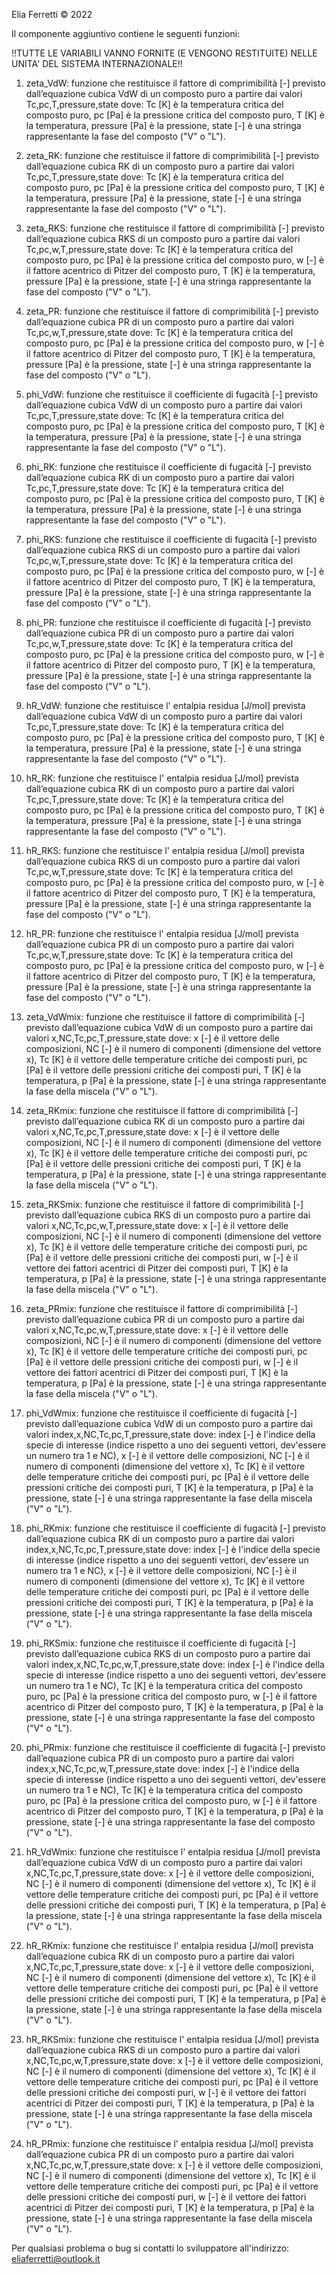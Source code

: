 Elia Ferretti © 2022

Il componente aggiuntivo contiene le seguenti funzioni:

!!TUTTE LE VARIABILI VANNO FORNITE (E VENGONO RESTITUITE) NELLE UNITA' DEL SISTEMA INTERNAZIONALE!!

1) zeta_VdW:		funzione che restituisce il fattore di comprimibilità [-] previsto dall’equazione cubica VdW di un composto puro a partire dai valori Tc,pc,T,pressure,state dove:
					Tc 			[K] è la temperatura critica del composto puro,
					pc 			[Pa] è la pressione critica del composto puro,
					T 			[K] è la temperatura,
					pressure 	[Pa] è la pressione,
					state 		[-] è una stringa rappresentante la fase del composto ("V" o "L").
				
2) zeta_RK:			funzione che restituisce il fattore di comprimibilità [-] previsto dall’equazione cubica RK di un composto puro a partire dai valori Tc,pc,T,pressure,state dove:
					Tc 			[K] è la temperatura critica del composto puro,
					pc 			[Pa] è la pressione critica del composto puro,
					T 			[K] è la temperatura,
					pressure 	[Pa] è la pressione,
					state 		[-] è una stringa rappresentante la fase del composto ("V" o "L").		
				
3) zeta_RKS:		funzione che restituisce il fattore di comprimibilità [-] previsto dall’equazione cubica RKS di un composto puro a partire dai valori Tc,pc,w,T,pressure,state dove:
					Tc 			[K] è la temperatura critica del composto puro,
					pc 			[Pa] è la pressione critica del composto puro,
					w 			[-] è il fattore acentrico di Pitzer del composto puro,
					T 			[K] è la temperatura,
					pressure 	[Pa] è la pressione,
					state 		[-] è una stringa rappresentante la fase del composto ("V" o "L").
				
4) zeta_PR:			funzione che restituisce il fattore di comprimibilità [-] previsto dall’equazione cubica PR di un composto puro a partire dai valori Tc,pc,w,T,pressure,state dove:
					Tc 			[K] è la temperatura critica del composto puro,
					pc 			[Pa] è la pressione critica del composto puro,
					w 			[-] è il fattore acentrico di Pitzer del composto puro,
					T 			[K] è la temperatura,
					pressure 	[Pa] è la pressione,
					state 		[-] è una stringa rappresentante la fase del composto ("V" o "L").

5) phi_VdW:			funzione che restituisce il coefficiente di fugacità [-] previsto dall’equazione cubica VdW di un composto puro a partire dai valori Tc,pc,T,pressure,state dove:
					Tc 			[K] è la temperatura critica del composto puro,
					pc 			[Pa] è la pressione critica del composto puro,
					T 			[K] è la temperatura,
					pressure 	[Pa] è la pressione,
					state 		[-] è una stringa rappresentante la fase del composto ("V" o "L").
				
6) phi_RK:			funzione che restituisce il coefficiente di fugacità [-] previsto dall’equazione cubica RK di un composto puro a partire dai valori Tc,pc,T,pressure,state dove:
					Tc 			[K] è la temperatura critica del composto puro,
					pc 			[Pa] è la pressione critica del composto puro,
					T 			[K] è la temperatura,
					pressure 	[Pa] è la pressione,
					state 		[-] è una stringa rappresentante la fase del composto ("V" o "L").	
				
7) phi_RKS:			funzione che restituisce il coefficiente di fugacità [-] previsto dall’equazione cubica RKS di un composto puro a partire dai valori Tc,pc,w,T,pressure,state dove:
					Tc 			[K] è la temperatura critica del composto puro,
					pc 			[Pa] è la pressione critica del composto puro,
					w 			[-] è il fattore acentrico di Pitzer del composto puro,
					T 			[K] è la temperatura,
					pressure 	[Pa] è la pressione,
					state 		[-] è una stringa rappresentante la fase del composto ("V" o "L").
				
8) phi_PR:			funzione che restituisce il coefficiente di fugacità [-] previsto dall’equazione cubica PR di un composto puro a partire dai valori Tc,pc,w,T,pressure,state dove:
					Tc 			[K] è la temperatura critica del composto puro,
					pc 			[Pa] è la pressione critica del composto puro,
					w 			[-] è il fattore acentrico di Pitzer del composto puro,
					T 			[K] è la temperatura,
					pressure 	[Pa] è la pressione,
					state 		[-] è una stringa rappresentante la fase del composto ("V" o "L").

9) hR_VdW:			funzione che restituisce l' entalpia residua [J/mol] prevista dall’equazione cubica VdW di un composto puro a partire dai valori Tc,pc,T,pressure,state dove:
					Tc 			[K] è la temperatura critica del composto puro,
					pc 			[Pa] è la pressione critica del composto puro,
					T 			[K] è la temperatura,
					pressure 	[Pa] è la pressione,
					state 		[-] è una stringa rappresentante la fase del composto ("V" o "L").
				
10) hR_RK:			funzione che restituisce l' entalpia residua [J/mol] prevista dall’equazione cubica RK di un composto puro a partire dai valori Tc,pc,T,pressure,state dove:
					Tc 			[K] è la temperatura critica del composto puro,
					pc 			[Pa] è la pressione critica del composto puro,
					T 			[K] è la temperatura,
					pressure 	[Pa] è la pressione,
					state 		[-] è una stringa rappresentante la fase del composto ("V" o "L").		
				
11) hR_RKS:			funzione che restituisce l' entalpia residua [J/mol] prevista dall’equazione cubica RKS di un composto puro a partire dai valori Tc,pc,w,T,pressure,state dove:
					Tc 			[K] è la temperatura critica del composto puro,
					pc 			[Pa] è la pressione critica del composto puro,
					w 			[-] è il fattore acentrico di Pitzer del composto puro,
					T 			[K] è la temperatura,
					pressure 	[Pa] è la pressione,
					state 		[-] è una stringa rappresentante la fase del composto ("V" o "L").
					
12) hR_PR:			funzione che restituisce l' entalpia residua [J/mol] prevista dall’equazione cubica PR di un composto puro a partire dai valori Tc,pc,w,T,pressure,state dove:
					Tc 			[K] è la temperatura critica del composto puro,
					pc 			[Pa] è la pressione critica del composto puro,
					w 			[-] è il fattore acentrico di Pitzer del composto puro,
					T 			[K] è la temperatura,
					pressure 	[Pa] è la pressione,
					state 		[-] è una stringa rappresentante la fase del composto ("V" o "L").

13) zeta_VdWmix:	funzione che restituisce il fattore di comprimibilità [-] previsto dall’equazione cubica VdW di un composto puro a partire dai valori x,NC,Tc,pc,T,pressure,state dove:
					x		[-] è il vettore delle composizioni,
					NC		[-] è il numero di componenti (dimensione del vettore x),
					Tc 		[K] è il vettore delle temperature critiche dei composti puri,
					pc 		[Pa] è il vettore delle pressioni critiche dei composti puri,
					T 		[K] è la temperatura,
					p 		[Pa] è la pressione,
					state 	[-] è una stringa rappresentante la fase della miscela ("V" o "L").
				
14) zeta_RKmix:		funzione che restituisce il fattore di comprimibilità [-] previsto dall’equazione cubica RK di un composto puro a partire dai valori x,NC,Tc,pc,T,pressure,state dove:
					x		[-] è il vettore delle composizioni,
					NC		[-] è il numero di componenti (dimensione del vettore x),
					Tc 		[K] è il vettore delle temperature critiche dei composti puri,
					pc 		[Pa] è il vettore delle pressioni critiche dei composti puri,
					T 		[K] è la temperatura,
					p 		[Pa] è la pressione,
					state 	[-] è una stringa rappresentante la fase della miscela ("V" o "L").
					
15) zeta_RKSmix:	funzione che restituisce il fattore di comprimibilità [-] previsto dall’equazione cubica RKS di un composto puro a partire dai valori x,NC,Tc,pc,w,T,pressure,state dove:
					x		[-] è il vettore delle composizioni,
					NC		[-] è il numero di componenti (dimensione del vettore x),
					Tc 		[K] è il vettore delle temperature critiche dei composti puri,
					pc 		[Pa] è il vettore delle pressioni critiche dei composti puri,
					w 		[-] è il vettore dei fattori acentrici di Pitzer dei composti puri,
					T 		[K] è la temperatura,
					p 		[Pa] è la pressione,
					state 	[-] è una stringa rappresentante la fase della miscela ("V" o "L").	
					
16) zeta_PRmix:		funzione che restituisce il fattore di comprimibilità [-] previsto dall’equazione cubica PR di un composto puro a partire dai valori x,NC,Tc,pc,w,T,pressure,state dove:
					x		[-] è il vettore delle composizioni,
					NC		[-] è il numero di componenti (dimensione del vettore x),
					Tc 		[K] è il vettore delle temperature critiche dei composti puri,
					pc 		[Pa] è il vettore delle pressioni critiche dei composti puri,
					w 		[-] è il vettore dei fattori acentrici di Pitzer dei composti puri,
					T 		[K] è la temperatura,
					p 		[Pa] è la pressione,
					state 	[-] è una stringa rappresentante la fase della miscela ("V" o "L").

17) phi_VdWmix:		funzione che restituisce il coefficiente di fugacità [-] previsto dall’equazione cubica VdW di un composto puro a partire dai valori index,x,NC,Tc,pc,T,pressure,state dove:
					index   [-] è l'indice della specie di interesse (indice rispetto a uno dei seguenti vettori, dev'essere un numero tra 1 e NC),
					x		[-] è il vettore delle composizioni,
					NC		[-] è il numero di componenti (dimensione del vettore x),
					Tc 		[K] è il vettore delle temperature critiche dei composti puri,
					pc 		[Pa] è il vettore delle pressioni critiche dei composti puri,
					T 		[K] è la temperatura,
					p 		[Pa] è la pressione,
					state 	[-] è una stringa rappresentante la fase della miscela ("V" o "L").
				
18) phi_RKmix:		funzione che restituisce il coefficiente di fugacità [-] previsto dall’equazione cubica RK di un composto puro a partire dai valori index,x,NC,Tc,pc,T,pressure,state dove:
					index   [-] è l'indice della specie di interesse (indice rispetto a uno dei seguenti vettori, dev'essere un numero tra 1 e NC),
					x		[-] è il vettore delle composizioni,
					NC		[-] è il numero di componenti (dimensione del vettore x),
					Tc 		[K] è il vettore delle temperature critiche dei composti puri,
					pc 		[Pa] è il vettore delle pressioni critiche dei composti puri,
					T 		[K] è la temperatura,
					p 		[Pa] è la pressione,
					state 	[-] è una stringa rappresentante la fase della miscela ("V" o "L").	
					
19) phi_RKSmix:		funzione che restituisce il coefficiente di fugacità [-] previsto dall’equazione cubica RKS di un composto puro a partire dai valori index,x,NC,Tc,pc,w,T,pressure,state dove:
					index   [-] è l'indice della specie di interesse (indice rispetto a uno dei seguenti vettori, dev'essere un numero tra 1 e NC),
					Tc 		[K] è la temperatura critica del composto puro,
					pc 		[Pa] è la pressione critica del composto puro,
					w 		[-] è il fattore acentrico di Pitzer del composto puro,
					T 		[K] è la temperatura,
					p 		[Pa] è la pressione,
					state 	[-] è una stringa rappresentante la fase del composto ("V" o "L").
				
20) phi_PRmix:		funzione che restituisce il coefficiente di fugacità [-] previsto dall’equazione cubica PR di un composto puro a partire dai valori index,x,NC,Tc,pc,w,T,pressure,state dove:
					index   [-] è l'indice della specie di interesse (indice rispetto a uno dei seguenti vettori, dev'essere un numero tra 1 e NC),
					Tc 		[K] è la temperatura critica del composto puro,
					pc 		[Pa] è la pressione critica del composto puro,
					w 		[-] è il fattore acentrico di Pitzer del composto puro,
					T 		[K] è la temperatura,
					p 		[Pa] è la pressione,
					state 	[-] è una stringa rappresentante la fase del composto ("V" o "L").

21) hR_VdWmix:		funzione che restituisce l' entalpia residua [J/mol] prevista dall’equazione cubica VdW di un composto puro a partire dai valori x,NC,Tc,pc,T,pressure,state dove:
					x		[-] è il vettore delle composizioni,
					NC		[-] è il numero di componenti (dimensione del vettore x),
					Tc 		[K] è il vettore delle temperature critiche dei composti puri,
					pc 		[Pa] è il vettore delle pressioni critiche dei composti puri,
					T 		[K] è la temperatura,
					p 		[Pa] è la pressione,
					state 	[-] è una stringa rappresentante la fase della miscela ("V" o "L").	
				
22) hR_RKmix:		funzione che restituisce l' entalpia residua [J/mol] prevista dall’equazione cubica RK di un composto puro a partire dai valori x,NC,Tc,pc,T,pressure,state dove:
					x		[-] è il vettore delle composizioni,
					NC		[-] è il numero di componenti (dimensione del vettore x),
					Tc 		[K] è il vettore delle temperature critiche dei composti puri,
					pc 		[Pa] è il vettore delle pressioni critiche dei composti puri,
					T 		[K] è la temperatura,
					p 		[Pa] è la pressione,
					state 	[-] è una stringa rappresentante la fase della miscela ("V" o "L").
				
23) hR_RKSmix:		funzione che restituisce l' entalpia residua [J/mol] prevista dall’equazione cubica RKS di un composto puro a partire dai valori x,NC,Tc,pc,w,T,pressure,state dove:
					x		[-] è il vettore delle composizioni,
					NC		[-] è il numero di componenti (dimensione del vettore x),
					Tc 		[K] è il vettore delle temperature critiche dei composti puri,
					pc 		[Pa] è il vettore delle pressioni critiche dei composti puri,
					w 		[-] è il vettore dei fattori acentrici di Pitzer dei composti puri,
					T 		[K] è la temperatura,
					p 		[Pa] è la pressione,
					state 	[-] è una stringa rappresentante la fase della miscela ("V" o "L").	
				
24) hR_PRmix:		funzione che restituisce l' entalpia residua [J/mol] prevista dall’equazione cubica PR di un composto puro a partire dai valori x,NC,Tc,pc,w,T,pressure,state dove:
					x		[-] è il vettore delle composizioni,
					NC		[-] è il numero di componenti (dimensione del vettore x),
					Tc 		[K] è il vettore delle temperature critiche dei composti puri,
					pc 		[Pa] è il vettore delle pressioni critiche dei composti puri,
					w 		[-] è il vettore dei fattori acentrici di Pitzer dei composti puri,
					T 		[K] è la temperatura,
					p 		[Pa] è la pressione,
					state 	[-] è una stringa rappresentante la fase della miscela ("V" o "L").


Per qualsiasi problema o bug si contatti lo sviluppatore all'indirizzo: eliaferretti@outlook.it
